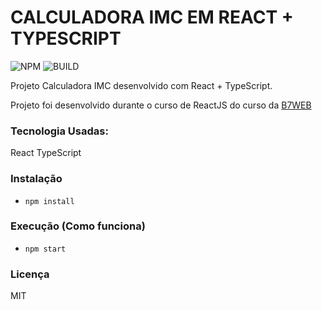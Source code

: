 # CALCULADORA IMC EM REACT + TYPESCRIPT
![NPM](https://camo.githubusercontent.com/def1b9707c5b649de9be074d2c8d070f041a90b3d13696ebb924c26f9e7f8b8f/68747470733a2f2f696d672e736869656c64732e696f2f6e706d2f762f636f72732e737667)
![BUILD](https://camo.githubusercontent.com/7085e7e54b8fe93d5f84f3942b259714ec8ebd2d8d8ee0899ddc20ae851893ee/68747470733a2f2f696d672e736869656c64732e696f2f7472617669732f6d6f74646f746c612f646f74656e762f6d61737465722e7376673f7374796c653d666c61742d737175617265)

Projeto Calculadora IMC desenvolvido com React + TypeScript.

Projeto foi desenvolvido durante o curso de ReactJS do curso da [B7WEB](https://www.b7web.com.br)


### Tecnologia Usadas:
React
TypeScript

### Instalação
- `npm install`

### Execução (Como funciona)
- `npm start`

### Licença
MIT